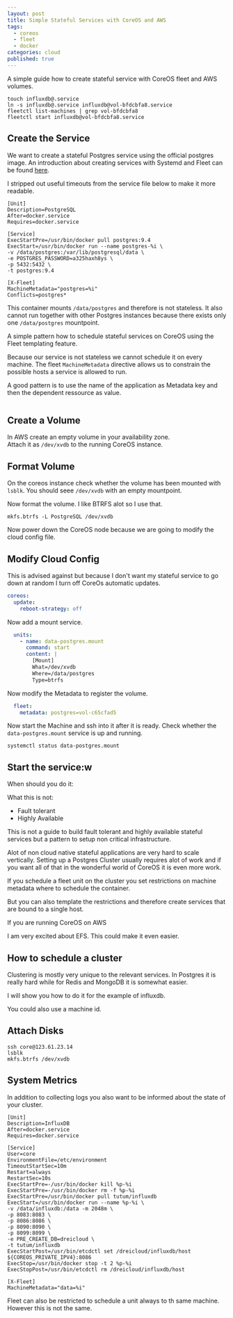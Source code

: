 ```yaml
---
layout: post
title: Simple Stateful Services with CoreOS and AWS
tags:
  - coreos
  - fleet
  - docker
categories: cloud
published: true
---
```


A simple guide how to create stateful service with CoreOS fleet
and AWS volumes.

```
touch influxdb@.service
ln -s influxdb@.service influxdb@vol-bfdcbfa8.service
fleetctl list-machines | grep vol-bfdcbfa8
fleetctl start influxdb@vol-bfdcbfa8.service
```

## Create the Service

We want to create a stateful Postgres service using the
official postgres image. An introduction about creating services
with Systemd and Fleet can be found [here](https://coreos.com/docs/launching-containers/launching/getting-started-with-systemd/).

I stripped out useful timeouts from the service file below to make
it more readable.

```
[Unit]
Description=PostgreSQL
After=docker.service
Requires=docker.service

[Service]
ExecStartPre=/usr/bin/docker pull postgres:9.4
ExecStart=/usr/bin/docker run --name postgres-%i \
-v /data/postgres:/var/lib/postgresql/data \
-e POSTGRES_PASSWORD=a325haxh8ys \
-p 5432:5432 \
-t postgres:9.4

[X-Fleet]
MachineMetadata="postgres=%i"
Conflicts=postgres*
```

This container mounts `/data/postgres` and therefore is not stateless.
It also cannot run together with other Postgres instances because there exists
only one `/data/postgres` mountpoint.

A simple pattern how to schedule stateful services on CoreOS
using the Fleet templating feature.

Because our service is not stateless we cannot schedule it on
every machine. The fleet `MachineMetadata` directive allows us
to constrain the possible hosts a service is allowed to run.

A good pattern is to use the name of the application as Metadata key
and then the dependent ressource as value.

```
```

## Create a Volume

In AWS create an empty volume in your availability zone.  
Attach it as `/dev/xvdb` to the running CoreOS instance.

## Format Volume

On the coreos instance check whether the volume has been mounted with `lsblk`.
You should seee `/dev/xvdb` with an empty mountpoint.

Now format the volume. I like BTRFS alot so I use that.

```
mkfs.btrfs -L PostgreSQL /dev/xvdb
```

Now power down the CoreOS node because we are going to modify the cloud config file.

## Modify Cloud Config

This is advised against but because I don't want my stateful service to go
down at random I turn off CoreOs automatic updates.

```yaml
coreos:
  update:
    reboot-strategy: off
```

Now add a mount service.

```yaml
  units:
    - name: data-postgres.mount
      command: start
      content: |
        [Mount]
        What=/dev/xvdb
        Where=/data/postgres
        Type=btrfs
```

Now modify the Metadata to register the volume.

```yaml
  fleet:
    metadata: postgres=vol-c65cfad5
```

Now start the Machine and ssh into it after it is ready.
Check whether the `data-postgres.mount` service is up and running.

```
systemctl status data-postgres.mount
```

## Start the service:w

When should you do it:

What this is not:
- Fault tolerant
- Highly Available


This is not a guide to build fault tolerant and highly available stateful services
but a pattern to setup non critical infrastructure.

Alot of non cloud native stateful applications are very hard to scale vertically.
Setting up a Postgres Cluster usually requires alot of work and if you want all of
that in the wonderful world of CoreOS it is even more work.

If you schedule a fleet unit on the cluster you set restrictions
on machine metadata where to schedule the container.

But you can also template the restrictions and therefore create
services that are bound to a single host.

If you are running CoreOS on AWS 

I am very excited about EFS. This could make it even easier.

## How to schedule a cluster

Clustering is mostly very unique to the relevant services.
In Postgres it is really hard while for Redis and MongoDB it
is somewhat easier.

I will show you how to do it for the example of influxdb.

You could also use a machine id.

## Attach Disks

```
ssh core@123.61.23.14
lsblk
mkfs.btrfs /dev/xvdb
```


## System Metrics

In addition to collecting logs you also want to be informed about the state of your cluster.


```
[Unit]
Description=InfluxDB
After=docker.service
Requires=docker.service

[Service]
User=core
EnvironmentFile=/etc/environment
TimeoutStartSec=10m
Restart=always
RestartSec=10s
ExecStartPre=-/usr/bin/docker kill %p-%i
ExecStartPre=-/usr/bin/docker rm -f %p-%i
ExecStartPre=/usr/bin/docker pull tutum/influxdb
ExecStart=/usr/bin/docker run --name %p-%i \
-v /data/influxdb:/data -m 2048m \
-p 8083:8083 \
-p 8086:8086 \
-p 8090:8090 \
-p 8099:8099 \
-e PRE_CREATE_DB=dreicloud \
-t tutum/influxdb
ExecStartPost=/usr/bin/etcdctl set /dreicloud/influxdb/host ${COREOS_PRIVATE_IPV4}:8086
ExecStop=/usr/bin/docker stop -t 2 %p-%i
ExecStopPost=/usr/bin/etcdctl rm /dreicloud/influxdb/host

[X-Fleet]
MachineMetadata="data=%i"
```

Fleet can also be restricted to schedule a unit always to th same machine. However this is not the same.


